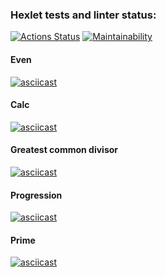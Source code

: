 ### Hexlet tests and linter status:
[![Actions Status](https://github.com/suberg/java-project-61/actions/workflows/hexlet-check.yml/badge.svg)](https://github.com/suberg/java-project-61/actions)
[![Maintainability](https://api.codeclimate.com/v1/badges/7c55fb715db3e218f254/maintainability)](https://codeclimate.com/github/suberg/java-project-61/maintainability)

#### Even
[![asciicast](https://asciinema.org/a/qTpmSWTIuxyqtM8wJxcFY8wwK.svg)](https://asciinema.org/a/qTpmSWTIuxyqtM8wJxcFY8wwK)

#### Calc
[![asciicast](https://asciinema.org/a/1LPIIUCEOQZNIJizmKy9O42K3.svg)](https://asciinema.org/a/1LPIIUCEOQZNIJizmKy9O42K3)

#### Greatest common divisor
[![asciicast](https://asciinema.org/a/Z4elVhRxIeFSVVgnpnPMN2h6I.svg)](https://asciinema.org/a/Z4elVhRxIeFSVVgnpnPMN2h6I)

#### Progression
[![asciicast](https://asciinema.org/a/DZgJ7yMU7n0H2bHvVQdvQxVyM.svg)](https://asciinema.org/a/DZgJ7yMU7n0H2bHvVQdvQxVyM)

#### Prime
[![asciicast](https://asciinema.org/a/RUIaO1nUgvRMUGbTZXU3gl0Am.svg)](https://asciinema.org/a/RUIaO1nUgvRMUGbTZXU3gl0Am)